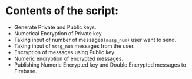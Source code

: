 # Contents of the script:

- Generate Private and Public keys.
- Numerical Encryption of Private key.
- Taking input of number of messages`(mssg_num)` user want to send.
- Taking input of `mssg_num` messages from the user.
- Encryption of messages using Public key.
- Numeric encryption of encrypted messages.
- Publishing Numeric Encrypted key and Double Encrypted messages to Firebase.
